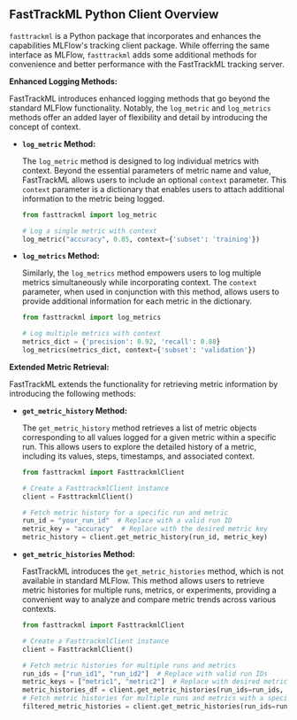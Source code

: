 
## FastTrackML Python Client Overview

`fasttrackml` is a Python package that incorporates and enhances the capabilities MLFlow's tracking client package. While offerring the same interface as MLFlow, `fasttrackml` adds some additional methods for convenience and better performance with the FastTrackML tracking server. 


**Enhanced Logging Methods:**

FastTrackML introduces enhanced logging methods that go beyond the standard MLFlow functionality. Notably, the `log_metric` and `log_metrics` methods offer an added layer of flexibility and detail by introducing the concept of context.

-   **`log_metric` Method:**
    
    The `log_metric` method is designed to log individual metrics with context. Beyond the essential parameters of metric name and value, FastTrackML allows users to include an optional `context` parameter. This `context` parameter is a dictionary that enables users to attach additional information to the metric being logged.
    
    ```python
    from fasttrackml import log_metric
    
    # Log a single metric with context
    log_metric("accuracy", 0.85, context={'subset': 'training'})
    ```
    
-   **`log_metrics` Method:**
    
    Similarly, the `log_metrics` method empowers users to log multiple metrics simultaneously while incorporating context. The `context` parameter, when used in conjunction with this method, allows users to provide additional information for each metric in the dictionary. 
    
     ```python
    from fasttrackml import log_metrics 
    
    # Log multiple metrics with context 
    metrics_dict = {'precision': 0.92, 'recall': 0.88} 			
    log_metrics(metrics_dict, context={'subset': 'validation'})
    ```

    
**Extended Metric Retrieval:**

FastTrackML extends the functionality for retrieving metric information by introducing the following methods:

-   **`get_metric_history` Method:**
    
    The `get_metric_history` method retrieves a list of metric objects corresponding to all values logged for a given metric within a specific run. This allows users to explore the detailed history of a metric, including its values, steps, timestamps, and associated context.
    
	 ```python
	from fasttrackml import FasttrackmlClient

	# Create a FasttrackmlClient instance
	client = FasttrackmlClient()

	# Fetch metric history for a specific run and metric
	run_id = "your_run_id"  # Replace with a valid run ID
	metric_key = "accuracy"  # Replace with the desired metric key
	metric_history = client.get_metric_history(run_id, metric_key)

	```
    
-   **`get_metric_histories` Method:**
    
    FastTrackML introduces the `get_metric_histories` method, which is not available in standard MLFlow. This method allows users to retrieve metric histories for multiple runs, metrics, or experiments, providing a convenient way to analyze and compare metric trends across various contexts.
    ```python
	from fasttrackml import FasttrackmlClient

	# Create a FasttrackmlClient instance
	client = FasttrackmlClient()

	# Fetch metric histories for multiple runs and metrics
	run_ids = ["run_id1", "run_id2"]  # Replace with valid run IDs
	metric_keys = ["metric1", "metric2"]  # Replace with desired metric keys
	metric_histories_df = client.get_metric_histories(run_ids=run_ids, metric_keys=metric_keys)
    # Fetch metric histories for multiple runs and metrics with a specific context
	filtered_metric_histories = client.get_metric_histories(run_ids=run_ids, metric_keys=metric_keys, context={"context_key": "context_value1"})
	```